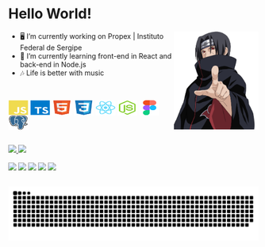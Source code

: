 # Hello World!

 <img align="right" height="198" src="https://raw.githubusercontent.com/Welthanos/Welthanos/main/.github/workflows/itachi.png">
 
- 🖥️ I’m currently working on Propex | Instituto Federal de Sergipe
- 📖 I’m currently learning front-end in React and back-end in Node.js
- 🎶 Life is better with music

##

<div style="display: inline_block"><br>
  <img align="center"  height="30" width="40" src="https://raw.githubusercontent.com/devicons/devicon/master/icons/javascript/javascript-plain.svg">
  <img align="center"  height="30" width="40" src="https://raw.githubusercontent.com/devicons/devicon/master/icons/typescript/typescript-plain.svg">
  <img align="center"  height="30" width="40" src="https://raw.githubusercontent.com/devicons/devicon/master/icons/html5/html5-original.svg">
  <img align="center"  height="30" width="40" src="https://raw.githubusercontent.com/devicons/devicon/master/icons/css3/css3-original.svg">
  <img align="center"  height="30" width="40" src="https://raw.githubusercontent.com/devicons/devicon/master/icons/react/react-original.svg">
  <img align="center"  height="30" width="40" src="https://github.com/devicons/devicon/blob/master/icons/nodejs/nodejs-original.svg">
  <img align="center"  height="30" width="40" src="https://github.com/devicons/devicon/blob/master/icons/figma/figma-original.svg">
  <img align="center"  height="30" width="40" src="https://raw.githubusercontent.com/devicons/devicon/master/icons/postgresql/postgresql-original.svg">
</div>
  
##

<div align="left">
  <a href="https://github.com/Welthanos">
  <img height="180em" src="https://github-readme-stats.vercel.app/api?username=Welthanos&show_icons=true&theme=dracula&include_all_commits=true&count_private=true&env=pat_1"/>
  <img height="180em" src="https://github-readme-stats.vercel.app/api/top-langs/?username=Welthanos&layout=compact&langs_count=7&theme=dracula&env=pat_1"/>
</div>

<br>

<div> 
  <a href="https://www.linkedin.com/in/welthanos-dev/" target="_blank"><img src="https://img.shields.io/badge/-LinkedIn-%230077B5?style=for-the-badge&logo=linkedin&logoColor=white"></a>
  <a href="https://instagram.com/welthanos" target="_blank"><img src="https://img.shields.io/badge/-Instagram-D43377?style=for-the-badge&logo=instagram&logoColor=white"></a>
  <a href="mailto:welthanos.dev@gmail.com"><img src="https://img.shields.io/badge/-Gmail-D44C3D?style=for-the-badge&logo=gmail&logoColor=white"></a>
  <a href="https://t.me/welthanos" target="_blank"><img src="https://img.shields.io/badge/Telegram-2CA5E0?style=for-the-badge&logo=telegram&logoColor=white"></a>
  <a href="https://www.facebook.com/welton.santos.796" target="_blank"><img src="https://img.shields.io/badge/-Facebook-1A4789?style=for-the-badge&logo=facebook&logoColor=white"></a> 
</div>

##

![Snake animation](https://github.com/Welthanos/Welthanos/blob/output/github-contribution-grid-snake.svg)
